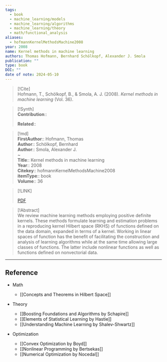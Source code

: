 ```yaml
---
tags:
  - book
  - machine_learning/models
  - machine_learning/algorithms
  - machine_learning/theory
  - math/functional_analysis
aliases:
  - hofmannKernelMethodsMachine2008
year: 2008
name: Kernel methods in machine learning
authors: Thomas Hofmann, Bernhard Schölkopf, Alexander J. Smola
publication: ""
type: book
DOI: ""
date of note: 2024-05-10
---
```


> [!Cite]  
> Hofmann, T., Schölkopf, B., & Smola, A. J. (2008). _Kernel methods in machine learning_ (Vol. 36).

>[!Synth]  
>**Contribution**::  
>  
>**Related**::   
>  
  
>[!md]  
> **FirstAuthor**:: Hofmann, Thomas  
> **Author**:: Schölkopf, Bernhard  
> **Author**:: Smola, Alexander J.  
~  
> **Title**:: Kernel methods in machine learning  
> **Year**:: 2008  
> **Citekey**:: hofmannKernelMethodsMachine2008  
> **itemType**:: book  
> **Volume**:: 36  

> [!LINK]  
> 
> [PDF](file:///home/lukexie/Documents/Papers/storage/BEXXZR4S/Hofmann2008_Kernel_Methods_in_Machine_Learning.pdf) 
>  

> [!Abstract]  
> We review machine learning methods employing positive definite kernels. These methods formulate learning and estimation problems in a reproducing kernel Hilbert space (RKHS) of functions defined on the data domain, expanded in terms of a kernel. Working in linear spaces of function has the benefit of facilitating the construction and analysis of learning algorithms while at the same time allowing large classes of functions. The latter include nonlinear functions as well as functions defined on nonvectorial data.  


-----
## Reference

- Math
	- [[Concepts and Theorems in Hilbert Space]]

- Theory 
	- [[Boosting Foundations and Algorithms by Schapire]]
	- [[Elements of Statistical Learning by Hastie]]
	- [[Understanding Machine Learning by Shalev-Shwartz]]


- Optimization
	- [[Convex Optimization by Boyd]]
	- [[Nonlinear Programming by Bertsekas]]
	- [[Numerical Optimization by Nocedal]]

